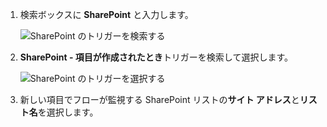 1. 検索ボックスに **SharePoint** と入力します。
   
    ![SharePoint のトリガーを検索する](media/modern-approvals/search-for-sharepoint.png)
2. **SharePoint - 項目が作成されたとき**トリガーを検索して選択します。
   
    ![SharePoint のトリガーを選択する](media/modern-approvals/select-sharepoint-new-item.png)
3. 新しい項目でフローが監視する SharePoint リストの**サイト アドレス**と**リスト名**を選択します。

